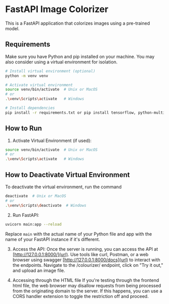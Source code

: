 # FastAPI Image Colorizer

This is a FastAPI application that colorizes images using a pre-trained model.

## Requirements

Make sure you have Python and pip installed on your machine. You may also consider using a virtual environment for isolation.

```bash
# Install virtual environment (optional)
python -m venv venv

# Activate virtual environment
source venv/bin/activate  # Unix or MacOS
# or
.\venv\Scripts\activate   # Windows

# Install dependencies
pip install -r requirements.txt or pip install tensorflow, python-multipart, pillow, and fastapi.
```

## How to Run
1. Activate Virtual Environment (if used):
```bash
source venv/bin/activate  # Unix or MacOS
# or
.\venv\Scripts\activate   # Windows
```
## How to Deactivate Virtual Environment
To deactivate the virtual environment, run the command
```bash
deactivate  # Unix or MacOS
# or
.\venv\Scripts\deactivate  # Windows
```

2. Run FastAPI:
```bash
uvicorn main:app --reload
```
Replace `main` with the actual name of your Python file and app with the name of your FastAPI instance if it's different. 

3. Access the API:
Once the server is running, you can access the API at [http://127.0.0.1:8000/](url). Use tools like curl, Postman, or a web browser using swagger [http://127.0.0.1:8000/docs](url)  to interact with the endpoints. Navigate to the /colourizer/ endpoint, click on "Try it out," and upload an image file.

4. Accessing through the HTML file
If you're testing through the frontend html file, the web browser may disallow requests from being processed from the originating domain to the server. If this happens, you can use a CORS handler extension to toggle the restriction off and proceed.


